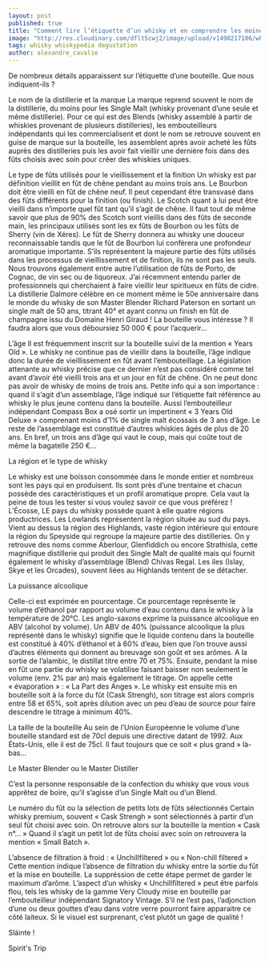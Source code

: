 ```yaml
---
layout: post
published: true
title: "Comment lire l’étiquette d’un whisky et en comprendre les moindres détails"
image: "http://res.cloudinary.com/dflt5cwj2/image/upload/v1490217106/whisky-label_lsfthz.jpg"
tags: whisky whiskypedia degustation
author: alexandre_cavalie
---
```


De nombreux détails apparaissent sur l’étiquette d’une bouteille. Que nous indiquent-ils ?

Le nom de la distillerie et la marque
La marque reprend souvent le nom de la distillerie, du moins pour les Single Malt (whisky provenant d’une seule et même distillerie). Pour ce qui est des Blends (whisky assemblé à partir de whiskies provenant de plusieurs distilleries), les embouteilleurs indépendants qui les commercialisent et dont le nom se retrouve souvent en guise de marque sur la bouteille, les assemblent après avoir acheté les fûts auprès des distilleries puis les avoir fait vieillir une dernière fois dans des fûts choisis avec soin pour créer des whiskies uniques.

Le type de fûts utilisés pour le vieillissement et la finition
Un whisky est par définition vieillit en fût de chêne pendant au moins trois ans.
Le Bourbon doit être vieilli en fût de chêne neuf. Il peut cependant être transvasé dans des fûts différents pour la finition (ou finish).
Le Scotch quant à lui peut être vieilli dans n’importe quel fût tant qu’il s’agit de chêne. Il faut tout de même savoir que plus de 90% des Scotch sont vieillis dans des fûts de seconde main, les principaux utilisés sont les ex fûts de Bourbon ou les fûts de Sherry (vin de Xéres).
Le fût de Sherry donnera au whisky une douceur reconnaissable tandis que le fût de Bourbon lui confèrera une profondeur aromatique importante.
S’ils représentent la majeure partie des fûts utilisés dans les processus de vieillissement et de finition, ils ne sont pas les seuls. Nous trouvons également entre autre l’utilisation de fûts de Porto, de Cognac, de vin sec ou de liquoreux. J’ai récemment entendu parler de professionnels qui cherchaient à faire vieillir leur spiritueux en fûts de cidre. La distillerie Dalmore célèbre en ce moment même le 50e anniversaire dans le monde du whisky de son Master Blender Richard Paterson en sortant un single malt de 50 ans, titrant 40° et ayant connu un finish en fût de champagne issu du Domaine Henri Giraud ! La bouteille vous intéresse ? Il faudra alors que vous déboursiez 50 000 € pour l’acquerir…

L’âge
Il est fréquemment inscrit sur la bouteille suivi de la mention « Years Old ». Le whisky ne continue pas de vieillir dans la bouteille, l’âge indique donc la durée de vieillissement en fût avant l’embouteillage.
La législation attenante au whisky précise que ce dernier n’est pas considéré comme tel avant d’avoir été vieilli trois ans et un jour en fût de chêne. On ne peut donc pas avoir de whisky de moins de trois ans.
Petite info qui a son importance : quand il s’agit d’un assemblage, l’âge indiqué sur l’étiquette fait référence au whisky le plus jeune contenu dans la bouteille.
Aussi l’embouteilleur indépendant Compass Box a osé sortir un impertinent « 3 Years Old Deluxe » comprenant moins d’1% de single malt écossais de 3 ans d’âge. Le reste de l’assemblage est constitué d’autres whiskies âgés de plus de 20 ans. En bref, un trois ans d’âge qui vaut le coup, mais qui coûte tout de même la bagatelle 250 €…

La région et le type de whisky

Le whisky est une boisson consommée dans le monde entier et nombreux sont les pays qui en produisent. Ils sont près d’une trentaine et chacun possède des caractéristiques et un profil aromatique propre. Cela vaut la peine de tous les tester si vous voulez savoir ce que vous préférez !
L’Écosse, LE pays du whisky possède quant à elle quatre régions productrices. Les Lowlands représentent la région située au sud du pays. Vient au dessus la région des Highlands, vaste région intérieure qui entoure la région du Speyside qui regroupe la majeure partie des distilleries. On y retrouve des noms comme Aberlour, Glenfiddich ou encore Strathisla, cette magnifique distillerie qui produit des Single Malt de qualité mais qui fournit également le whisky d’assemblage (Blend) Chivas Regal. Les iles (Islay, Skye et les Orcades), souvent liées au Highlands tentent de se détacher.

La puissance alcoolique

Celle-ci est exprimée en pourcentage. Ce pourcentage représente le volume d’éthanol par rapport au volume d’eau contenu dans le whisky à la température de 20°C. Les anglo-saxons exprime la puissance alcoolique en ABV (alcohol by volume).
Un ABV de 40% (puissance alcoolique la plus représenté dans le whisky) signifie que le liquide contenu dans la bouteille est constitué à 40% d’éthanol et à 60% d’eau, bien que l’on trouve aussi d’autres éléments qui donnent au breuvage son goût et ses arômes.
A la sortie de l’alambic, le distillat titre entre 70 et 75%. Ensuite, pendant la mise en fût une partie du whisky se volatilise faisant baisser non seulement le volume (env. 2% par an) mais également le titrage. On appelle cette « évaporation » : « La Part des Anges ».
Le whisky est ensuite mis en bouteille soit à la force du fût (Cask Strengh), son titrage est alors compris entre 58 et 65%, soit après dilution avec un peu d’eau de source pour faire descendre le titrage à minimum 40%.


La taille de la bouteille
Au sein de l’Union Européenne le volume d’une bouteille standard est de 70cl depuis une directive datant de 1992. Aux États-Unis, elle il est de 75cl. Il faut toujours que ce soit « plus grand » là-bas…

Le Master Blender ou le Master Distiller

C’est la personne responsable de la confection du whisky que vous vous apprêtez de boire, qu’il s’agisse d’un Single Malt ou d’un Blend.

Le numéro du fût ou la sélection de petits lots de fûts sélectionnés
Certain whisky premium, souvent « Cask Strengh » sont sélectionnés à partir d’un seul fût choisi avec soin. On retrouve alors sur la bouteille la mention « Cask n°… »
Quand il s’agit un petit lot de fûts choisi avec soin on retrouvera la mention « Small Batch ».

L’absence de filtration à froid : « Unchillfiltered » ou « Non-chill filtered »
Cette mention indique l’absence de filtration du whisky entre la sortie du fût et la mise en bouteille. La suppréssion de cette étape permet de garder le maximum d’arôme. L’aspect d’un whisky « Unchillfiltered » peut être parfois flou, tels les whisky de la gamme Very Cloudy mise en bouteille par l’embouteilleur indépendant Signatory Vintage. S’il ne l’est pas, l’adjonction d’une ou deux gouttes d’eau dans votre verre pourront faire apparaitre ce côté laiteux. Si le visuel est surprenant, c’est plutôt un gage de qualité !


Sláinte !

Spirit's Trip
